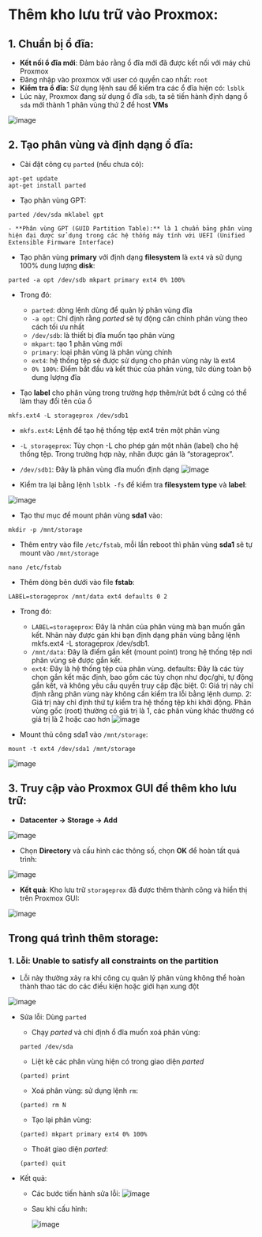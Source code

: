 # Thêm kho lưu trữ vào Proxmox:

## 1. Chuẩn bị ổ đĩa:
- **Kết nối ổ đĩa mới**: Đảm bảo rằng ổ đĩa mới đã được kết nối với máy chủ Proxmox
- Đăng nhập vào proxmox với user có quyền cao nhất: `root`
- **Kiểm tra ổ đĩa**: Sử dụng lệnh sau để kiểm tra các ổ đĩa hiện có: `lsblk`
- Lúc này, Proxmox đang sử dụng ổ đĩa `sdb`, ta sẽ tiến hành định dạng ổ `sda` mới thành 1 phân vùng thứ 2 để host **VMs**

![image](https://github.com/user-attachments/assets/54abd5b9-2e30-40f3-89bf-427b6cc5abbd)

## 2. Tạo phân vùng và định dạng ổ đĩa:
- Cài đặt công cụ `parted` (nếu chưa có):
```
apt-get update
apt-get install parted
```

- Tạo phân vùng GPT:
```
parted /dev/sda mklabel gpt
```
    - **Phân vùng GPT (GUID Partition Table):** là 1 chuẩn bảng phân vùng hiện đại được sử dụng trong các hệ thống máy tính với UEFI (Unified Extensible Firmware Interface)

- Tạo phân vùng **primary** với định dạng **filesystem** là `ext4` và sử dụng 100% dung lượng **disk**:
```
parted -a opt /dev/sdb mkpart primary ext4 0% 100%
```
- Trong đó:
  - `parted`: dòng lệnh dùng để quản lý phân vùng đĩa
  - `-a opt`: Chỉ định rằng *parted* sẽ tự động căn chỉnh phân vùng theo cách tối ưu nhất
  - `/dev/sdb`: là thiết bị đĩa muốn tạo phân vùng
  - `mkpart`: tạo 1 phân vùng mới
  - `primary`: loại phân vùng là phân vùng chính
  - `ext4`: hệ thống tệp sẽ được sử dụng cho phân vùng này là ext4
  - `0% 100%`: Điểm bắt đầu và kết thúc của phân vùng, tức dùng toàn bộ dung lượng đĩa
  
- Tạo **label** cho phân vùng trong trường hợp thêm/rút bớt ổ cứng có thể làm thay đổi tên của ổ
```
mkfs.ext4 -L storageprox /dev/sdb1
```
- `mkfs.ext4`: Lệnh để tạo hệ thống tệp ext4 trên một phân vùng
- `-L storageprox`: Tùy chọn -L cho phép gán một nhãn (label) cho hệ thống tệp. Trong trường hợp này, nhãn được gán là “storageprox”.
- `/dev/sdb1`: Đây là phân vùng đĩa muốn định dạng
![image](https://github.com/user-attachments/assets/b4160ec6-3f1b-4b6c-860e-362769eb0f58)

- Kiểm tra lại bằng lệnh `lsblk -fs` để kiểm tra **filesystem type** và **label**:

![image](https://github.com/user-attachments/assets/1fc8e1ee-dab5-4b74-a54b-7c96ba042bab)

- Tạo thư mục để mount phân vùng **sda1** vào:
```
mkdir -p /mnt/storage
```

- Thêm entry vào file `/etc/fstab`, mỗi lần reboot thì phân vùng **sda1** sẽ tự mount vào `/mnt/storage`
```
nano /etc/fstab
``` 

- Thêm dòng bên dưới vào file **fstab**:
```
LABEL=storageprox /mnt/data ext4 defaults 0 2
```
- Trong đó:
  - `LABEL=storageprox`: Đây là nhãn của phân vùng mà bạn muốn gắn kết. Nhãn này được gán khi bạn định dạng phân vùng bằng lệnh mkfs.ext4 -L storageprox /dev/sdb1.
  - `/mnt/data`: Đây là điểm gắn kết (mount point) trong hệ thống tệp nơi phân vùng sẽ được gắn kết.
  - `ext4`: Đây là hệ thống tệp của phân vùng.
defaults: Đây là các tùy chọn gắn kết mặc định, bao gồm các tùy chọn như đọc/ghi, tự động gắn kết, và không yêu cầu quyền truy cập đặc biệt.
0: Giá trị này chỉ định rằng phân vùng này không cần kiểm tra lỗi bằng lệnh dump.
2: Giá trị này chỉ định thứ tự kiểm tra hệ thống tệp khi khởi động. Phân vùng gốc (root) thường có giá trị là 1, các phân vùng khác thường có giá trị là 2 hoặc cao hơn
![image](https://github.com/user-attachments/assets/e7d7cfab-4fa0-42c2-a7d3-1d3e16b6e0bd)

- Mount thủ công sda1 vào `/mnt/storage`:
```
mount -t ext4 /dev/sda1 /mnt/storage
```
![image](https://github.com/user-attachments/assets/e74c39cf-02ee-4bd2-9a60-a9782331c251)

## 3. Truy cập vào Proxmox GUI để thêm kho lưu trữ:
- **Datacenter -> Storage -> Add**

![image](https://github.com/user-attachments/assets/ab5246f0-f411-483e-aeab-0f4f3854c899)

- Chọn **Directory** và cấu hình các thông số, chọn **OK** để hoàn tất quá trình:

![image](https://github.com/user-attachments/assets/688af29f-fe5d-40ad-a463-7e64f301d6e5)

- **Kết quả**: Kho lưu trữ `storageprox` đã được thêm thành công và hiển thị trên Proxmox GUI:

![image](https://github.com/user-attachments/assets/32649894-d00f-4c2e-b50f-7a58a2ddc77a)

## Trong quá trình thêm storage:
### 1. Lỗi: Unable to satisfy all constraints on the partition
- Lỗi này thường xảy ra khi công cụ quản lý phân vùng không thể hoàn thành thao tác do các điều kiện hoặc giới hạn xung đột

![image](https://github.com/user-attachments/assets/effc4c60-5268-4cff-ab3e-1f06294864c8)

- Sửa lỗi: Dùng `parted` 
    - Chạy *parted* và chỉ định ổ đĩa muốn xoá phân vùng:

    ```
    parted /dev/sda
    ```
    - Liệt kê các phân vùng hiện có trong giao diện *parted*
    ```
    (parted) print
    ```
    - Xoá phân vùng: sử dụng lệnh `rm`:
    ```
    (parted) rm N
    ```
    - Tạo lại phân vùng:
    ```
    (parted) mkpart primary ext4 0% 100%
    ```
    - Thoát giao diện *parted*:
    ```
    (parted) quit
    ```
    
- Kết quả:  
    - Các bước tiến hành sửa lỗi: 
    ![image](https://github.com/user-attachments/assets/5fea07fc-03fc-41a0-b079-082958feb9c4)

    - Sau khi cấu hình: <p>
      ![image](https://github.com/user-attachments/assets/850c258f-61da-42a8-98de-b5a0cfd3eadc)
